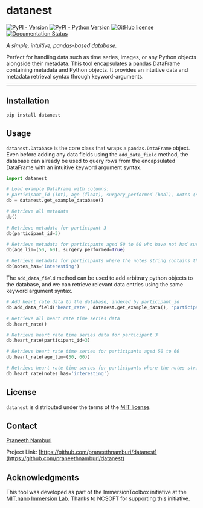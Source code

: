 # datanest

[![PyPI - Version](https://img.shields.io/pypi/v/datanest.svg)](https://pypi.org/project/datanest)
[![PyPI - Python Version](https://img.shields.io/pypi/pyversions/datanest.svg)](https://pypi.org/project/datanest)
[![GitHub license](https://img.shields.io/badge/license-MIT-blue.svg)](https://raw.githubusercontent.com/praneethnamburi/datanest/main/LICENSE)
[![Documentation Status](https://readthedocs.org/projects/datanest/badge/?version=latest)](https://datanest.readthedocs.io)


*A simple, intuitive, pandas-based database.*

Perfect for handling data such as time series, images, or any
Python objects alongside their metadata. This tool encapsulates a pandas
DataFrame containing metadata and Python objects. It provides an intuitive
data and metadata retrieval syntax through keyword-arguments.

-----

## Installation

```console
pip install datanest
```

## Usage

`datanest.Database` is the core class that wraps a `pandas.DataFrame` object. Even before adding any data fields using the `add_data_field` method, the database can already be used to query rows from the encapsulated DataFrame with an intuitive keyword argument syntax.

```python
import datanest

# Load example DataFrame with columns: 
# participant_id (int), age (float), surgery_performed (bool), notes (str)
db = datanest.get_example_database()

# Retrieve all metadata
db()

# Retrieve metadata for participant 3
db(participant_id=3)

# Retrieve metadata for participants aged 50 to 60 who have not had surgery
db(age_lim=(50, 60), surgery_performed=True)

# Retrieve metadata for participants where the notes string contains the word interesting
db(notes_has='interesting')
```

The `add_data_field` method can be used to add arbitrary python objects to the database, and we can retrieve relevant data entries using the same keyword argument syntax.

```python
# Add heart rate data to the database, indexed by participant_id
db.add_data_field('heart_rate', datanest.get_example_data(), 'participant_id')

# Retrieve all heart rate time series data
db.heart_rate()

# Retrieve heart rate time series data for participant 3
db.heart_rate(participant_id=3)

# Retrieve heart rate time series for participants aged 50 to 60
db.heart_rate(age_lim=(50, 60))

# Retrieve heart rate time series for participants where the notes string contains the word interesting
db.heart_rate(notes_has='interesting')
```

## License

`datanest` is distributed under the terms of the [MIT license](LICENSE).

## Contact

[Praneeth Namburi](https://praneethnamburi.com)

Project Link: [https://github.com/praneethnamburi/datanest](https://github.com/praneethnamburi/datanest)


## Acknowledgments

This tool was developed as part of the ImmersionToolbox initiative at the [MIT.nano Immersion Lab](https://immersion.mit.edu). Thanks to NCSOFT for supporting this initiative.
